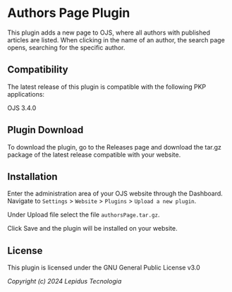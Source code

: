 # Authors Page Plugin

This plugin adds a new page to OJS, where all authors with published articles are listed. When clicking in the name of an author, the search page opens, searching for the specific author.

## Compatibility

The latest release of this plugin is compatible with the following PKP applications:

OJS 3.4.0

## Plugin Download

To download the plugin, go to the Releases page and download the tar.gz package of the latest release compatible with your website.

## Installation

Enter the administration area of ​​your OJS website through the Dashboard.
Navigate to `Settings` > `Website` > `Plugins` > `Upload a new plugin`.

Under Upload file select the file `authorsPage.tar.gz`.

Click Save and the plugin will be installed on your website.

## License

This plugin is licensed under the GNU General Public License v3.0

_Copyright (c) 2024 Lepidus Tecnologia_
